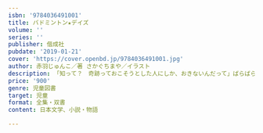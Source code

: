 ```yaml
---
isbn: '9784036491001'
title: バドミントン★デイズ
volume: ''
series: ''
publisher: 偕成社
pubdate: '2019-01-21'
cover: 'https://cover.openbd.jp/9784036491001.jpg'
author: 赤羽じゅんこ／著 さかぐちまや／イラスト
description: 「知って？　奇跡っておこそうとした人にしか、おきないんだって」ばらばらだった私達が、ホームポジションをみつけるまでの物語。
price: '900'
genre: 児童図書
target: 児童
format: 全集・双書
content: 日本文学、小説・物語

---
```

